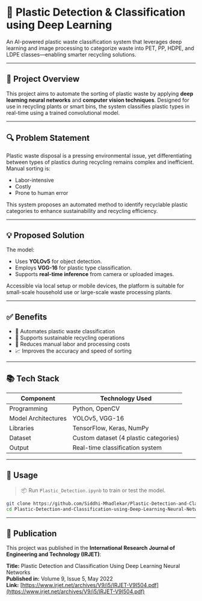 # 🧠 Plastic Detection & Classification using Deep Learning

An AI-powered plastic waste classification system that leverages deep learning and image processing to categorize waste into PET, PP, HDPE, and LDPE classes—enabling smarter recycling solutions.

---

## 🚀 Project Overview

This project aims to automate the sorting of plastic waste by applying **deep learning neural networks** and **computer vision techniques**. Designed for use in recycling plants or smart bins, the system classifies plastic types in real-time using a trained convolutional model.

---

## 🔍 Problem Statement

Plastic waste disposal is a pressing environmental issue, yet differentiating between types of plastics during recycling remains complex and inefficient. Manual sorting is:
- Labor-intensive
- Costly
- Prone to human error

This system proposes an automated method to identify recyclable plastic categories to enhance sustainability and recycling efficiency.

---

## 💡 Proposed Solution

The model:
- Uses **YOLOv5** for object detection.
- Employs **VGG-16** for plastic type classification.
- Supports **real-time inference** from camera or uploaded images.

Accessible via local setup or mobile devices, the platform is suitable for small-scale household use or large-scale waste processing plants.

---

## ✅ Benefits

- 🔄 Automates plastic waste classification
- 🌱 Supports sustainable recycling operations
- 💸 Reduces manual labor and processing costs
- 📈 Improves the accuracy and speed of sorting

---

## 📚 Tech Stack

| Component        | Technology Used              |
|------------------|------------------------------|
| Programming      | Python, OpenCV               |
| Model Architectures | YOLOv5, VGG-16              |
| Libraries        | TensorFlow, Keras, NumPy     |
| Dataset          | Custom dataset (4 plastic categories) |
| Output           | Real-time classification system |

---

## 📝 Usage

> 📦 Run `Plastic_Detection.ipynb` to train or test the model.

```bash
git clone https://github.com/Siddhi-Mhadlekar/Plastic-Detection-and-Classification-using-Deep-Learning-Neural-Network.git
cd Plastic-Detection-and-Classification-using-Deep-Learning-Neural-Network
```
---
## 📄 Publication

This project was published in the **International Research Journal of Engineering and Technology (IRJET)**:

**Title:** Plastic Detection and Classification Using Deep Learning Neural Networks  
**Published in:** Volume 9, Issue 5, May 2022  
**Link:** [https://www.irjet.net/archives/V9/i5/IRJET-V9I504.pdf](https://www.irjet.net/archives/V9/i5/IRJET-V9I504.pdf)

